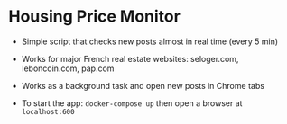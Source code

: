 # Housing Price Monitor

+ Simple script that checks new posts almost in real time (every 5 min)

+ Works for major French real estate websites: seloger.com, leboncoin.com, pap.com

+ Works as a background task and open new posts in Chrome tabs

+ To start the app: `docker-compose up` then open a browser at `localhost:600`
